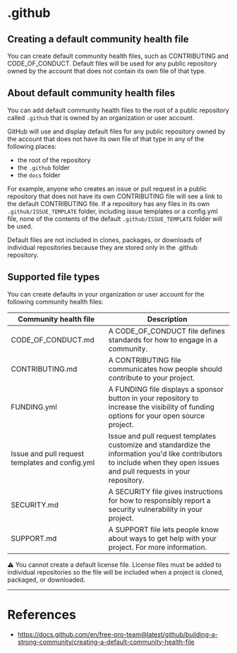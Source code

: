 # .github

## Creating a default community health file

You can create default community health files, such as CONTRIBUTING and CODE_OF_CONDUCT. Default files will be used for any public repository owned by the account that does not contain its own file of that type.

## About default community health files

You can add default community health files to the root of a public repository called `.github` that is owned by an organization or user account.

GitHub will use and display default files for any public repository owned by the account that does not have its own file of that type in any of the following places:

* the root of the repository
* the `.github` folder
* the `docs` folder

For example, anyone who creates an issue or pull request in a public repository that does not have its own CONTRIBUTING file will see a link to the default CONTRIBUTING file. If a repository has any files in its own `.github/ISSUE_TEMPLATE` folder, including issue templates or a config.yml file, none of the contents of the default `.github/ISSUE_TEMPLATE` folder will be used.

Default files are not included in clones, packages, or downloads of individual repositories because they are stored only in the .github repository.

## Supported file types

You can create defaults in your organization or user account for the following community health files:

| Community health file | Description |
| --- | --- |
| CODE_OF_CONDUCT.md | A CODE_OF_CONDUCT file defines standards for how to engage in a community. |
| CONTRIBUTING.md | A CONTRIBUTING file communicates how people should contribute to your project. |
| FUNDING.yml | A FUNDING file displays a sponsor button in your repository to increase the visibility of funding options for your open source project. |
| Issue and pull request templates and config.yml | Issue and pull request templates customize and standardize the information you'd like contributors to include when they open issues and pull requests in your repository. |
| SECURITY.md | A SECURITY file gives instructions for how to responsibly report a security vulnerability in your project. |
| SUPPORT.md | A SUPPORT file lets people know about ways to get help with your project. For more information. |

:warning: You cannot create a default license file. License files must be added to individual repositories so the file will be included when a project is cloned, packaged, or downloaded.

----

# References

* https://docs.github.com/en/free-pro-team@latest/github/building-a-strong-community/creating-a-default-community-health-file